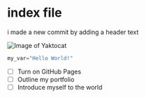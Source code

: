 # index file

i made a new commit by adding a header text

![Image of Yaktocat](https://octodex.github.com/images/yaktocat.png)

```python
my_var="Hello World!"
```
- [ ] Turn on GitHub Pages
- [ ] Outline my portfolio
- [ ] Introduce myself to the world
